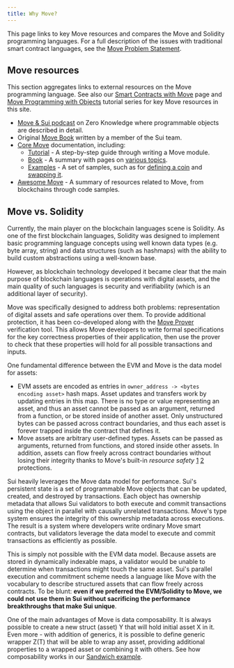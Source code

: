 ```yaml
---
title: Why Move?
---
```


This page links to key Move resources and compares the Move and Solidity programming languages. For a full description of the issues with traditional smart contract languages, see the [Move Problem Statement](https://github.com/MystenLabs/awesome-move/blob/main/docs/problem_statement.md).

## Move resources

This section aggregates links to external resources on the Move programming language. See also our [Smart Contracts with Move](../build/move.md) page and [Move Programming with Objects](../build/programming-with-objects/index.md) tutorial series for key Move resources in this site.

* [Move & Sui podcast](https://zeroknowledge.fm/228-2/) on Zero Knowledge where programmable objects are described in detail.
* Original [Move Book](https://move-book.com/index.html) written by a member of the Sui team.
* [Core Move](https://github.com/move-language/move/tree/main/language/documentation) documentation, including:
  * [Tutorial](https://github.com/move-language/move/blob/main/language/documentation/tutorial/README.md) - A step-by-step guide through writing a Move module.
  * [Book](https://github.com/move-language/move/blob/main/language/documentation/book/src/introduction.md) - A summary with pages on [various topics](https://github.com/move-language/move/tree/main/language/documentation/book/src).
  * [Examples](https://github.com/move-language/move/tree/main/language/documentation/examples/experimental) - A set of samples, such as for [defining a coin](https://github.com/move-language/move/tree/main/language/documentation/examples/experimental/basic-coin) and [swapping it](https://github.com/move-language/move/tree/main/language/documentation/examples/experimental/coin-swap).
* [Awesome Move](https://github.com/MystenLabs/awesome-move/blob/main/README.md) - A summary of resources related to Move, from blockchains through code samples.

## Move vs. Solidity

Currently, the main player on the blockchain languages scene is Solidity. As one of the first blockchain languages, Solidity was designed to implement basic programming language concepts using well known data types (e.g. byte array, string) and data structures (such as hashmaps) with the ability to build custom abstractions using a well-known base.

However, as blockchain technology developed it became clear that the main purpose of blockchain languages is operations with digital assets, and the main quality of such languages is security and verifiability (which is an additional layer of security). 

Move was specifically designed to address both problems: representation of digital assets and safe operations over them. To provide additional protection, it has been co-developed along with the [Move Prover](https://arxiv.org/abs/2110.08362) verification tool. This allows Move developers to write formal specifications for the key correctness properties of their application, then use the prover to check that these properties will hold for all possible transactions and inputs.

One fundamental difference between the EVM and Move is the data model for assets:
- EVM assets are encoded as entries in `owner_address -> <bytes encoding asset>` hash maps. Asset updates and transfers work by updating entries in this map. There is no type or value representing an asset, and thus an asset cannot be passed as an argument, returned from a function, or be stored inside of another asset. Only unstructured bytes can be passed across contract boundaries, and thus each asset is forever trapped inside the contract that defines it.
- Move assets are arbitrary user-defined types. Assets can be passed as arguments, returned from functions, and stored inside other assets. In addition, assets can flow freely across contract boundaries without losing their integrity thanks to Move's built-in *resource safety* [1](https://diem-developers-components.netlify.app/papers/diem-move-a-language-with-programmable-resources/2020-05-26.pdf) [2](https://arxiv.org/abs/2004.05106) protections.

Sui heavily leverages the Move data model for performance. Sui's persistent state is a set of programmable Move objects that can be updated, created, and destroyed by transactions. Each object has ownership metadata that allows Sui validators to both execute and commit transactions using the object in parallel with causally unrelated transactions. Move's type system ensures the integrity of this ownership metadata across executions. The result is a system where developers write ordinary Move smart contracts, but validators leverage the data model to execute and commit transactions as efficiently as possible.

This is simply not possible with the EVM data model. Because assets are stored in dynamically indexable maps, a validator would be unable to determine when transactions might touch the same asset. Sui's parallel execution and commitment scheme needs a language like Move with the vocabulary to describe structured assets that can flow freely across contracts. To be blunt: **even if we preferred the EVM/Solidity to Move, we could not use them in Sui without sacrificing the performance breakthroughs that make Sui unique**.

One of the main advantages of Move is data composability. It is always possible to create a new struct (asset) Y that will hold initial asset X in it. Even more - with addition of generics, it is possible to define generic wrapper Z(T) that will be able to wrap any asset, providing additional properties to a wrapped asset or combining it with others. See how composability works in our [Sandwich example](https://github.com/MystenLabs/sui/tree/main/sui_programmability/examples/basics/sources/sandwich.move).
